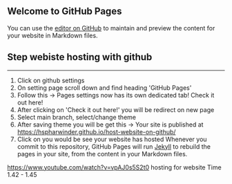 ## Welcome to GitHub Pages

You can use the [editor on GitHub](https://github.com/Hspharwinder/host-website-on-github/edit/main/README.md) to maintain and preview the content for your website in Markdown files.

## Step webiste hosting with github
---------------------------------------
1. Click on github settings
2. On setting page scroll down and find heading 'GitHub Pages'
3. Follow this -> Pages settings now has its own dedicated tab! Check it out here!
4. After clicking on 'Check it out here!' you will be redirect on new page
5. Select main branch, select/change theme
6. After saving theme you will be get this -> Your site is published at https://hspharwinder.github.io/host-website-on-github/
7. Click on you would be see your website has hosted
Whenever you commit to this repository, GitHub Pages will run [Jekyll](https://jekyllrb.com/) to rebuild the pages in your site, from the content in your Markdown files.

https://www.youtube.com/watch?v=vpAJ0s5S2t0
hosting for website
Time 1.42 - 1.45


